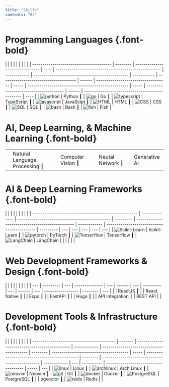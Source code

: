 ```yaml
---
title: "Skills"
contents: "02"
---
```


# Programming Languages {.font-bold}

|                                         |          |                                 |      |                                                      |              |                                                 |             |
| --------------------------------------- | -------- | ------------------------------- | ---- | ---------------------------------------------------- | ------------ | ----------------------------------------------- | ----------- | ------------------------------------- | ------ | ----------------------------------- | ----- | -------------------------------------------------- | ----- | ------------------------------------- | ------ | ----------------------------------------------- | ---- |
| ![python](/logo/logos--python.svg#logo) | Python ┃ | ![go](/logo/logos--go.svg#logo) | Go ┃ | ![typescript](/logo/logos--typescript-icon.svg#logo) | TypeScript ┃ | ![javascript](/logo/logos--javascript.svg#logo) | JavaScipt ┃ | ![HTML](/logo/logos--html-5.svg#logo) | HTML ┃ | ![CSS](/logo/logos--css-3.svg#logo) | CSS ┃ | ![SQL](/logo/vscode-icons--file-type-sql.svg#logo) | SQL ┃ | ![bash](/logo/devicon--bash.svg#logo) | Bash ┃ | ![fish](/logo/simple-icons--fishshell.svg#logo) | Fish |

# AI, Deep Learning, & Machine Learning {.font-bold}

|     |                               |     |                   |     |                  |     |               |
| --- | ----------------------------- | --- | ----------------- | --- | ---------------- | --- | ------------- |
|     | Natural Language Processing ┃ |     | Computer Vision ┃ |     | Neutal Network ┃ |     | Generative AI |

# AI & Deep Learning Frameworks {.font-bold}

|                                                      |                |                                                |           |                                                 |              |                                             |           |
| ---------------------------------------------------- | -------------- | ---------------------------------------------- | --------- | ----------------------------------------------- | ------------ | ------------------------------------------- | --------- | --- | --- | --- | --- | --- |
| ![Scikit-Learn](/logo/devicon--scikitlearn.svg#logo) | Scikit-Learn ┃ | ![pytorch](/logo/logos--pytorch-icon.svg#logo) | PyTorch ┃ | ![Tensorflow](/logo/logos--tensorflow.svg#logo) | Tensorflow ┃ | ![LangChain](/logo/LangChain_logo.svg#logo) | LangChain |     |     |     |     |     |

# Web Development Frameworks & Design {.font-bold}

|     |           |     |                |     |        |     |           |
| --- | --------- | --- | -------------- | --- | ------ | --- | --------- | --- | ------ | --- | ----------------- | -------- | --- |
|     | ReactJS ┃ |     | React Native ┃ |     | Expo ┃ |     | FastAPI ┃ |     | Hugo ┃ |     | API Integration ┃ | REST API |     |

# Development Tools & Infrastructure {.font-bold}

|                                           |         |                                               |              |                                           |          |                                        |       |
| ----------------------------------------- | ------- | --------------------------------------------- | ------------ | ----------------------------------------- | -------- | -------------------------------------- | ----- | -------------------------------------------- | -------- | ----------------------------------------------- | ------------ | --- | ---------- | ------------------------------------- | ----- | --- |
| ![linux](/logo/logos--linux-tux.svg#logo) | Linux ┃ | ![archlinux](/logo/logos--archlinux.svg#logo) | Arch Linux ┃ | ![neovim](/logo/devicon--neovim.svg#logo) | Neovim ┃ | ![git](/logo/logos--git-icon.svg#logo) | Git ┃ | ![docker](/logo/logos--docker-icon.svg#logo) | Docker ┃ | ![PostgreSQL](/logo/logos--postgresql.svg#logo) | PostgreSQL ┃ |     | pgvector ┃ | ![redis](/logo/logos--redis.svg#logo) | Redis |     |
